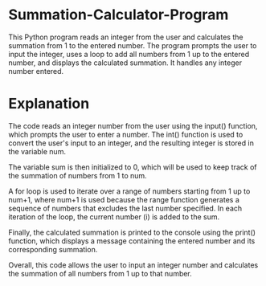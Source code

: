 # Summation-Calculator-Program
This Python program reads an integer from the user and calculates the summation from 1 to the entered number. The program prompts the user to input the integer, uses a loop to add all numbers from 1 up to the entered number, and displays the calculated summation. It handles any integer number entered.
<h1>Explanation</h1>
<p>
The code reads an integer number from the user using the input() function, which prompts the user to enter a number. The int() function is used to convert the user's input to an integer, and the resulting integer is stored in the variable num.

The variable sum is then initialized to 0, which will be used to keep track of the summation of numbers from 1 to num.

A for loop is used to iterate over a range of numbers starting from 1 up to num+1, where num+1 is used because the range function generates a sequence of numbers that excludes the last number specified. In each iteration of the loop, the current number (i) is added to the sum.

Finally, the calculated summation is printed to the console using the print() function, which displays a message containing the entered number and its corresponding summation.

Overall, this code allows the user to input an integer number and calculates the summation of all numbers from 1 up to that number.
</p>
